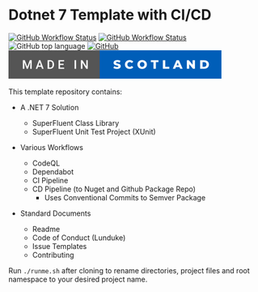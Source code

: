 # Dotnet 7 Template with CI/CD

[![GitHub Workflow Status](https://img.shields.io/github/actions/workflow/status/hughesjs/SuperFluid/dotnet-ci.yml?label=BUILD%20CI&style=for-the-badge&branch=master)](https://github.com/hughesjs/SuperFluid/actions)
[![GitHub Workflow Status](https://img.shields.io/github/actions/workflow/status/hughesjs/SuperFluid/dotnet-cd.yml?label=BUILD%20CD&style=for-the-badge&branch=master)](https://github.com/hughesjs/SuperFluid/actions)
![GitHub top language](https://img.shields.io/github/languages/top/hughesjs/SuperFluid?style=for-the-badge)
[![GitHub](https://img.shields.io/github/license/hughesjs/SuperFluid?style=for-the-badge)](LICENSE)
![FTB](https://raw.githubusercontent.com/hughesjs/custom-badges/master/made-in/made-in-scotland.svg)

This template repository contains:

- A .NET 7 Solution
  - SuperFluent Class Library
  - SuperFluent Unit Test Project (XUnit)
  
- Various Workflows
  - CodeQL
  - Dependabot
  - CI Pipeline
  - CD Pipeline (to Nuget and Github Package Repo)
    - Uses Conventional Commits to Semver Package
    
- Standard Documents
  - Readme
  - Code of Conduct (Lunduke)
  - Issue Templates
  - Contributing

Run `./runme.sh` after cloning to rename directories, project files and root namespace to your desired project name.
